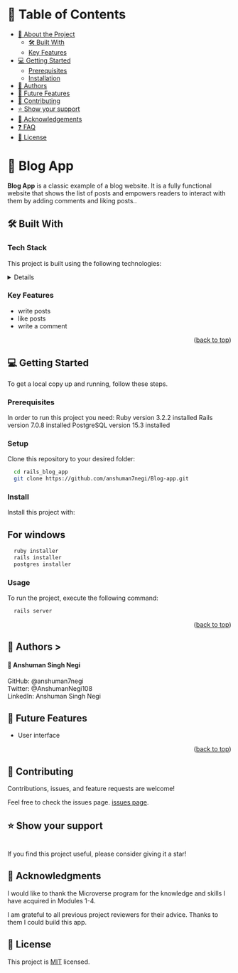 

# 📗 Table of Contents

- [📖 About the Project](#about-project)
  - [🛠 Built With](#built-with)
  - [Key Features](#key-features)
- [💻 Getting Started](#getting-started)
  - [Prerequisites](#prerequisites)
  - [Installation](#installation)
- [👥 Authors](#authors)
- [🔭 Future Features](#future-features)
- [🤝 Contributing](#contributing)
- [⭐️ Show your support](#support)
- [🙏 Acknowledgements](#acknowledgements)
- [❓ FAQ](#faq)
- [📝 License](#license)

<!-- PROJECT DESCRIPTION -->

# 📖 Blog App<a name="about-project"></a>

**Blog App** is a classic example of a blog website. It is a fully functional website that shows the list of posts and empowers readers to interact with them by adding comments and liking posts..


## 🛠 Built With <a name="built-with"></a>

### Tech Stack

This project is built using the following technologies:

<details>
  <ul>
    <li>Ruby</li>
    <li>Ruby on Rails</li>
    <li>PostgreSQL</li>
  </ul>
</details>

### Key Features <a name="key-features"></a>

- write posts
- like posts
- write a comment

<p align="right">(<a href="#readme-top">back to top</a>)</p>

<!-- GETTING STARTED -->

## 💻 Getting Started <a name="getting-started"></a>

To get a local copy up and running, follow these steps.

### Prerequisites

In order to run this project you need:
Ruby version 3.2.2 installed
Rails version 7.0.8 installed
PostgreSQL version 15.3 installed

### Setup

Clone this repository to your desired folder:

```sh
  cd rails_blog_app
  git clone https://github.com/anshuman7negi/Blog-app.git
```

### Install

Install this project with:

## For windows
```sh
  ruby installer
  rails installer
  postgres installer
```
### Usage

To run the project, execute the following command:

```sh
  rails server
```

<p align="right">(<a href="#readme-top">back to top</a>)</p>

<!-- AUTHORS -->

## 👥 Authors <a name="authors"></a>>

#### 👤 Anshuman Singh Negi
GitHub: @anshuman7negi<br>
Twitter: @AnshumanNegi108<br>
LinkedIn: Anshuman Singh Negi<br>

## 🔭 Future Features <a name="future-features"></a>

- User interface

<p align="right">(<a href="#readme-top">back to top</a>)</p>

<!-- CONTRIBUTING -->
## 🤝 Contributing <a name="contributing"></a>

Contributions, issues, and feature requests are welcome!

Feel free to check the issues page.
[issues page](https://github.com/anshuman7negi/Blog-app/issues).

## ⭐️ Show your support <a name="support"></a>
<br>
If you find this project useful, please consider giving it a star!


<!-- ACKNOWLEDGEMENTS -->
## 🙏 Acknowledgments <a name="acknowledgements"></a>
I would like to thank the Microverse program for the knowledge and skills I have acquired in Modules 1-4.

I am grateful to all previous project reviewers for their advice. Thanks to them I could build this app.

<!-- LICENSE -->
## 📝 License <a name="license"></a>
This project is [MIT](./LICENSE) licensed.
